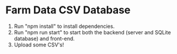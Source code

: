 # Farm Data CSV Database

1. Run "npm install" to install dependencies.
2. Run "npm run start" to start both the backend (server and SQLite database) and front-end.
3. Upload some CSV's!